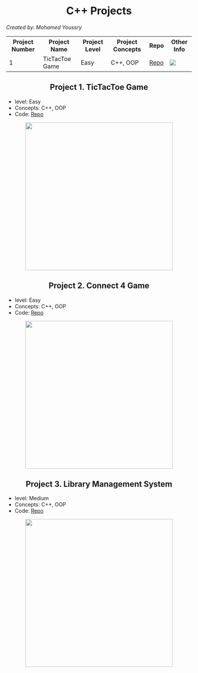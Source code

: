 <h1 align="center"> C++ Projects </h1>

*Created by: Mohamed Youssry*

<table broder="1">
<tr>
    <th>Project Number</th>
    <th>Project Name</th>
    <th>Project Level</th>
    <th>Project Concepts</th>
    <th>Repo</th>
    <th>Other Info</th>
</tr>
<tr>
    <td>1</td>
    <td>TicTacToe Game</td>
    <td>Easy</td>
    <td>C++, OOP</td>
    <td><a href = "./TicTacToe"> Repo </a> </td>
    <td><img src="https://miro.medium.com/max/1400/1*gYYWXxLr7k4_RlIwkM1Bnw.png"></td>
</tr>
</table>









<h2 align="center"> Project 1. TicTacToe Game </h2>

- level: Easy
- Concepts: C++, OOP
- Code: [Repo](./TicTacToe)

<p align="center"><img src="https://miro.medium.com/max/1400/1*gYYWXxLr7k4_RlIwkM1Bnw.png" style="width: 400px;"></p>

<h2 align="center"> Project 2. Connect 4 Game </h2>

- level: Easy
- Concepts: C++, OOP
- Code: [Repo](./Connect4)

<p align="center"><img src="https://store-images.s-microsoft.com/image/apps.41929.14246448385562777.7795b656-4cc6-43e1-897f-ecca74691263.ce6424bf-ec09-434a-9a0d-6d9507621cfa?mode=scale&q=90&h=1080&w=1920" style="width: 400px;"></p>

<h2 align="center"> Project 3. Library Management System </h2>

- level: Medium
- Concepts: C++, OOP
- Code: [Repo](./Library)

<p align="center"><img src="https://cdn.britannica.com/q:60/92/216092-050-4B31C2B7/custom-library.jpg" style="width: 400px;"></p>